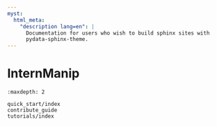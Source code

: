 ```yaml
---
myst:
  html_meta:
    "description lang=en": |
      Documentation for users who wish to build sphinx sites with
      pydata-sphinx-theme.
---
```


# InternManip

```{toctree}
:maxdepth: 2

quick_start/index
contribute_guide
tutorials/index
```
